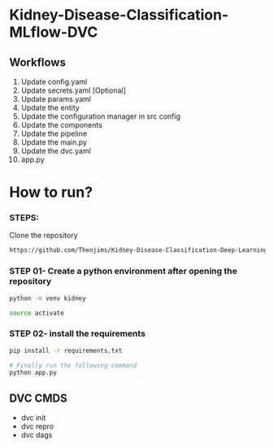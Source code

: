 # Kidney-Disease-Classification-MLflow-DVC


## Workflows

1. Update config.yaml
2. Update secrets.yaml [Optional]
3. Update params.yaml
4. Update the entity
5. Update the configuration manager in src config
6. Update the components
7. Update the pipeline 
8. Update the main.py
9. Update the dvc.yaml
10. app.py

# How to run?
### STEPS:

Clone the repository

```bash
https://github.com/Theojims/Kidney-Disease-Classification-Deep-Learning-Project
```
### STEP 01- Create a python environment after opening the repository

```bash
python -m venv kidney
```

```bash
source activate
```


### STEP 02- install the requirements
```bash
pip install -r requirements.txt
```

```bash
# Finally run the following command
python app.py
```

## DVC CMDS

* dvc init
* dvc repro
* dvc dags



